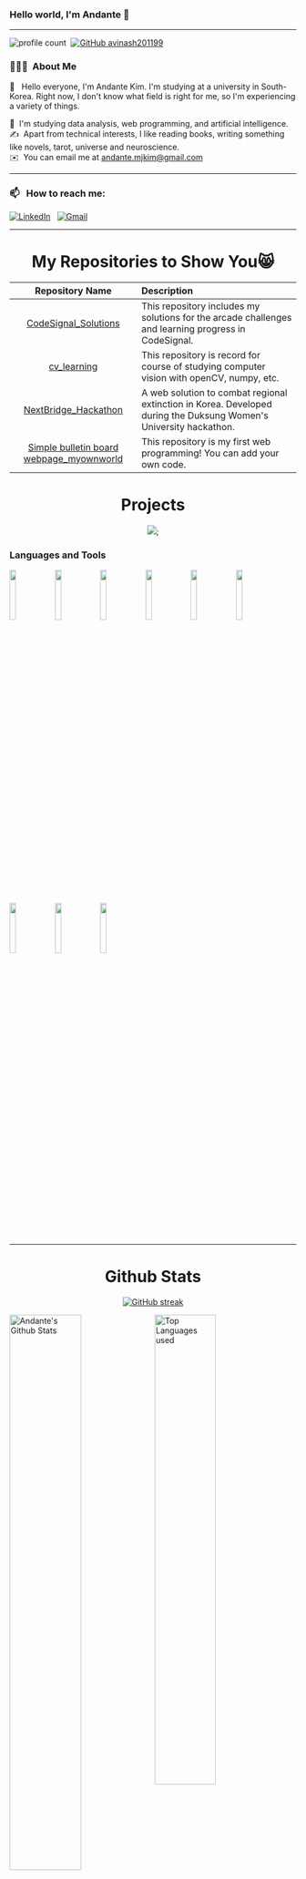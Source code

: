 ### Hello world, I'm Andante  👋 


-----

![profile count](https://komarev.com/ghpvc/?username=Andante-Kim&color=red)&nbsp;
[![GitHub avinash201199](https://img.shields.io/github/followers/Andante-Kim?label=follow&style=social)](https://github.com/Andante-Kim)&nbsp;
### 👨🏻‍💻 &nbsp;About Me

🥰 &nbsp; Hello everyone, I'm Andante Kim. I'm studying at a university in South-Korea. Right now, I don't know what field is right for me, so I'm experiencing a variety of things.

🌱 &nbsp;I'm studying data analysis, web programming, and artificial intelligence.\
✍️ &nbsp;Apart from technical interests, I like reading books, writing something like novels, tarot, universe and neuroscience.\
✉️ &nbsp;You can email me at andante.mjkim@gmail.com


-----
### 📫 &nbsp; How to reach me:



<a href="https://www.linkedin.com/in/minjeong-kim-991645318/"><img alt="LinkedIn" src="https://img.shields.io/badge/linkedin%20-%230077B5.svg?&style=flat&logo=linkedin&logoColor=white"/></a> &nbsp;
<a href="mailto:andante.mjkim@gmail.com"><img alt="Gmail" src="https://img.shields.io/badge/Gmail-D14836?style=flat&logo=gmail&logoColor=white" /></a> &nbsp;

-----  


<h1 align="center">My Repositories to Show You😸</h1>

| Repository Name      | Description | 
| :---:        |    :----   |  
| [CodeSignal_Solutions](https://github.com/Andante-Kim/CodeSignal_Solutions) | This repository includes my solutions for the arcade challenges and learning progress in CodeSignal. |
| [cv_learning](https://github.com/Andante-Kim/cv_learning) | This repository is record for course of studying computer vision with openCV, numpy, etc. |
| [NextBridge_Hackathon](https://github.com/Andante-Kim/NextBridge_Hackathon) | A web solution to combat regional extinction in Korea. Developed during the Duksung Women's University hackathon. |
| [Simple bulletin board webpage_myownworld](https://github.com/Andante-Kim/WebProject1_myownworld) | This repository is my first web programming! You can add your own code.| 



<h1 align="center">Projects</h1>

</div>
<div  align="center">

<a href="https://github.com/Andante-Kim/NextBridge_Hackathon/"><img src="https://github-readme-stats.vercel.app/api/pin/?username=Andante-Kim&repo=NextBridge_Hackathon&show_icons=true&theme=great-gatsby" ></a>;

</div>



### Languages and Tools

<p>


  <code><img width="15%" src="https://www.vectorlogo.zone/logos/python/python-ar21.svg"></code>
  <code><img width="15%" src="https://www.vectorlogo.zone/logos/numpy/numpy-ar21.svg"></code>
  <code><img width="15%" src="https://www.vectorlogo.zone/logos/opencv/opencv-ar21.svg"></code>
  <code><img width="15%" src="https://www.vectorlogo.zone/logos/tensorflow/tensorflow-ar21.svg"></code>
  <code><img width="15%" src="https://www.vectorlogo.zone/logos/pytorch/pytorch-ar21.svg"></code>
  <code><img width="15%" src="https://www.vectorlogo.zone/logos/djangoproject/djangoproject-ar21.svg"></code>
  <code><img width="15%" src="https://www.vectorlogo.zone/logos/jupyter/jupyter-ar21.svg"></code>
  <code><img width="15%" src="https://www.vectorlogo.zone/logos/mysql/mysql-ar21.svg"></code>
  <code><img width="15%" src="https://www.vectorlogo.zone/logos/git-scm/git-scm-ar21.svg"></code>


   -----

</p>



<h1 align="center">Github Stats</h1>

<div align="center">

[![GitHub streak](https://github-readme-streak-stats.herokuapp.com/?user=Andante-Kim&theme=highcontrast)](https://github.com/DenverCoder1/github-readme-streak-stats)

 </div>


<img align="left" alt="Andante's Github Stats" src="https://github-readme-stats.vercel.app/api?username=Andante-Kim&&show_icons=true&theme=dark" width="50%" />
<img alt="Top Languages used" src="https://github-readme-stats.vercel.app/api/top-langs/?username=Andante-Kim&layout=compact&theme=dark" width="46%" />

<br>
